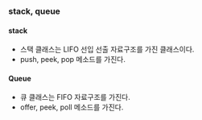 ### stack, queue
#### stack
* 스택 클래스는 LIFO 선입 선출 자료구조를 가진 클래스이다.
* push, peek, pop 메소드를 가진다.
#### Queue
* 큐 클래스는 FIFO 자료구조를 가진다.
* offer, peek, poll 메소드를 가진다.